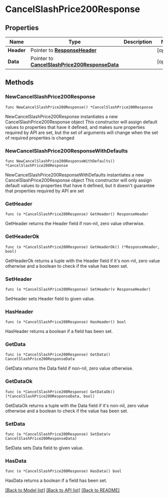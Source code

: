 # CancelSlashPrice200Response

## Properties

Name | Type | Description | Notes
------------ | ------------- | ------------- | -------------
**Header** | Pointer to [**ResponseHeader**](ResponseHeader.md) |  | [optional] 
**Data** | Pointer to [**CancelSlashPrice200ResponseData**](CancelSlashPrice200ResponseData.md) |  | [optional] 

## Methods

### NewCancelSlashPrice200Response

`func NewCancelSlashPrice200Response() *CancelSlashPrice200Response`

NewCancelSlashPrice200Response instantiates a new CancelSlashPrice200Response object
This constructor will assign default values to properties that have it defined,
and makes sure properties required by API are set, but the set of arguments
will change when the set of required properties is changed

### NewCancelSlashPrice200ResponseWithDefaults

`func NewCancelSlashPrice200ResponseWithDefaults() *CancelSlashPrice200Response`

NewCancelSlashPrice200ResponseWithDefaults instantiates a new CancelSlashPrice200Response object
This constructor will only assign default values to properties that have it defined,
but it doesn't guarantee that properties required by API are set

### GetHeader

`func (o *CancelSlashPrice200Response) GetHeader() ResponseHeader`

GetHeader returns the Header field if non-nil, zero value otherwise.

### GetHeaderOk

`func (o *CancelSlashPrice200Response) GetHeaderOk() (*ResponseHeader, bool)`

GetHeaderOk returns a tuple with the Header field if it's non-nil, zero value otherwise
and a boolean to check if the value has been set.

### SetHeader

`func (o *CancelSlashPrice200Response) SetHeader(v ResponseHeader)`

SetHeader sets Header field to given value.

### HasHeader

`func (o *CancelSlashPrice200Response) HasHeader() bool`

HasHeader returns a boolean if a field has been set.

### GetData

`func (o *CancelSlashPrice200Response) GetData() CancelSlashPrice200ResponseData`

GetData returns the Data field if non-nil, zero value otherwise.

### GetDataOk

`func (o *CancelSlashPrice200Response) GetDataOk() (*CancelSlashPrice200ResponseData, bool)`

GetDataOk returns a tuple with the Data field if it's non-nil, zero value otherwise
and a boolean to check if the value has been set.

### SetData

`func (o *CancelSlashPrice200Response) SetData(v CancelSlashPrice200ResponseData)`

SetData sets Data field to given value.

### HasData

`func (o *CancelSlashPrice200Response) HasData() bool`

HasData returns a boolean if a field has been set.


[[Back to Model list]](../README.md#documentation-for-models) [[Back to API list]](../README.md#documentation-for-api-endpoints) [[Back to README]](../README.md)


